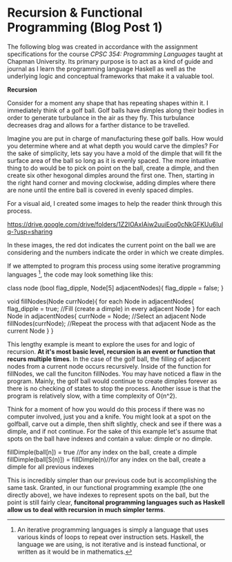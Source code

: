 # Recursion & Functional Programming (Blog Post 1)
The following blog was created in accordance with the assignment specifications for the course *CPSC 354: Programming Languages* taught at Chapman University. Its primary purpose is to act as a kind of guide and journal as I learn the programming language Haskell as well as the underlying logic and conceptual frameworks that make it a valuable tool. 

**Recursion**

Consider for a moment any shape that has repeating shapes within it. I immediately think of a golf ball. Golf balls have dimples along their bodies in order to generate turbulance in the air as they fly. This turbulance decreases drag and allows for a farther distance to be travelled. 

Imagine you are put in charge of manufacturing these golf balls. How would you determine where and at what depth you would carve the dimples? For the sake of simplicity, lets say you have a mold of the dimple that will fit the surface area of the ball so long as it is evenly spaced. The more intuative thing to do would be to pick on point on the ball, create a dimple, and then create six other hexogonal dimples around the first one. Then, starting in the right hand corner and moving clockwise, adding dimples where there are none until the entire ball is covered in evenly spaced dimples. 

For a visual aid, I created some images to help the reader think through this process. 

https://drive.google.com/drive/folders/1Z2IOAxIAiw2uuiEoq0cNkGFKUu6IuIq-?usp=sharing

In these images, the red dot indicates the current point on the ball we are considering and the numbers indicate the order in which we create dimples. 

If we attempted to program this process using some iterative programming languages [^1], the code may look something like this: 

class node (bool flag_dipple, Node[5] adjacentNodes){
  flag_dipple = false; 
}

void fillNodes(Node currNode){
  for each Node in adjacentNodes{
  flag_dipple = true; //Fill (create a dimple) in every adjacent Node
  }
    for each Node in adjacentNodes{
    currNode = Node; //Select an adjacent Node
    fillNodes(currNode); //Repeat the process with that adjacent Node as the current Node
    }
}

This lengthy example is meant to explore the uses for and logic of recursion. **At it's most basic level, recursion is an event or function that recurs 
multiple times**. In the case of the golf ball, the filling of adjacent nodes from a current node occurs recursively. Inside of the function for 
fillNodes, we call the funciton fillNodes. You may have noticed a flaw in the program. Mainly, the golf ball would continue to create dimples forever as there is no checking of states to stop the process. Another issue is that the program is relatively slow, with a time complexity of O(n^2). 

Think for a moment of how you would do this process if there was no computer involved, just you and a knife. You might look at a spot on the golfball, 
carve out a dimple, then shift slightly, check and see if there was a dimple, and if not continue. For the sake of this example let's assume that spots 
on the ball have indexes and contain a value: dimple or no dimple. 

fillDimple(ball[n]) = true //for any index on the ball, create a dimple
fillDimple(ball[S(n)]) = fillDimple(n)//for any index on the ball, create a dimple for all previous indexes

This is incredibly simpler than our previous code but is accomplishing the same task. Granted, in our functional programming example (the one directly
above), we have indexes to represent spots on the ball, but the point is still fairly clear, **funcitonal programming languages such as Haskell allow us 
to deal with recursion in much simpler terms**. 

[^1]: An iterative programming languages is simply a language that uses various kinds of loops to repeat over instruction sets. Haskell, the language we are using, is not iterative and is instead functional, or written as it would be in mathematics. 
